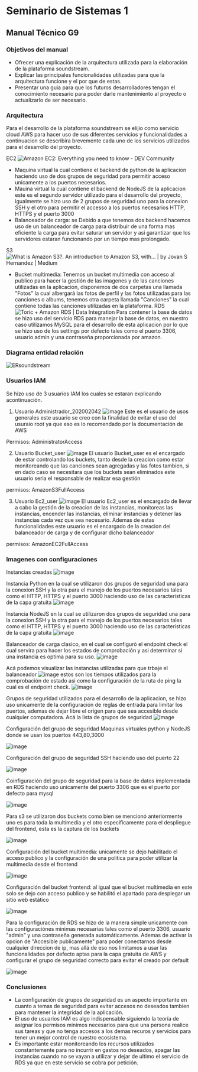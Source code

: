 #  Seminario de Sistemas 1
## Manual Técnico G9

### Objetivos del manual

 - Ofrecer una explicación de la arquitectura utilizada para la elaboración de la plataforma soundstream.
 - Explicar las principales funcionalidades utilizadas para que la arquitectura funcione y el por que de estas.
 - Presentar una guia para que los futuros desarrolladores tengan el conocimiento necesario para poder darle mantenimiento al proyecto o actualizarlo  de ser necesario.
 ### Arquitectura
 Para el desarrollo de la plataforma soundstream se elijio como servicio cloud AWS para hacer uso de sus diferentes servicios y funcionalidades a continuacion se describira brevemente cada uno de los servicios utilizados para el desarrollo del proyecto.
 
 EC2
 ![Amazon EC2: Everything you need to know - DEV Community](https://media.dev.to/cdn-cgi/image/width=1600,height=900,fit=cover,gravity=auto,format=auto/https%3A%2F%2Fdev-to-uploads.s3.amazonaws.com%2Fuploads%2Farticles%2Fwsrrq6s1f12v8jhe2ubj.png)
 - Maquina virtual la cual contiene el backend  de python de la aplicacion haciendo uso de dos grupos de seguridad para permitir acceso unicamente a los puertos necesarios.
 - Mauina virtual la cual contiene el backend de NodeJS de la aplicacion este es el segundo servidor utilizado para el desarrollo del proyecto, igualmente se hizo uso de 2 grupos de seguridad uno para la conexion SSH y el otro para permitir el accesso a los puertos necesarios HTTP, HTTPS y el puerto 3000
 - Balanceador de carga: se Debido a que tenemos dos backend hacemos uso de un balanceador de carga para distribuir de una forma mas eficiente la carga  para evitar saturar un servidor y asi garantizar que los servidores estaran funcionando por un tiempo mas prolongado.
 
S3
![What is Amazon S3?. An introduction to Amazon S3, with… | by Jovan S  Hernandez | Medium](https://miro.medium.com/v2/resize:fit:1160/0*PQM2oxNUUceATC30)
- Bucket multimedia: Tenemos un bucket multimedia con acceso al publico para hacer la gestión de las imagenes y de las canciones utilizadas en la aplicacion, disponemos de dos carpetas una llamada "Fotos" la cual albergará las fotos de perfil y las fotos utilizadas para las canciones o albums, tenemos otra carpeta llamada "Canciones" la cual contiene todas las canciones utilizadas en la plataforma.
RDS
![Toric + Amazon RDS | Data Integration](https://cdn.prod.website-files.com/601064f495f4b4967f921aa9/635884ad45bd4b4723f4bc39_202210-rds-logo.png)
Para contener la base de datos se hizo uso del servicio RDS para manejar la base de datos, en nuestro caso utilizamos MySQL para el desarrollo de esta aplicacion por lo que se hizo uso de los settings por defecto tales como el puerto 3306, usuario admin y una contraseña proporcionada por amazon.
### Diagrama entidad relación
![ERsoundstream](https://hackmd.io/_uploads/ryL-W8WnA.png)

### Usuarios IAM

Se hizo uso de 3 usuarios IAM los cuales se estaran explicando acontinuación.

1. Usuario Administrador_202002042
![image](https://hackmd.io/_uploads/S1T_-IZhR.png)
Este es el usuario de usos generales este usuario se creo con la finalidad de evitar el uso del usuraio root ya que eso es lo recomendado por la documentación de AWS

Permisos: AdministratorAccess

2. Usuario Bucket_user
![image](https://hackmd.io/_uploads/rJz_fIWhA.png)
El usuario Bucket_user es el encargado de estar controlando los buckets, tanto desde la creacion como estar monitoreando que las canciones sean agregadas y las fotos tambien, si en dado caso se necesitara que los buckets sean eliminados este usuario seria el responsable de realizar esa gestión

permisos: AmazonS3FullAccess

3. Usuario Ec2_user
![image](https://hackmd.io/_uploads/B1K0MI-3C.png)
El usuario Ec2_user es el encargado de llevar a cabo la gestión de la creacion de las instancias, monitoreas las instancias, encender las instancias, eliminar instancias y detener las instancias cada vez que sea necesario. Ademas de estas funcionalidades este usuario es el encargado de la creacion del balanceador de carga y de configurar dicho balanceador 

permisos: AmazonEC2FullAccess

### Imagenes con configuraciones
Instancias creadas
![image](https://hackmd.io/_uploads/SyIPXUZ3C.png)

Instancia Python en la cual se utilizaron dos grupos de seguridad una para la conexion SSH y la otra para el manejo de los puertos necesarios tales como el HTTP, HTTPS y el puerto 3000 haciendo uso de las caracteristicas de la capa gratuita
![image](https://hackmd.io/_uploads/B1G6XUbn0.png)

Instancia NodeJS en la cual se utilizaron dos grupos de seguridad una para la conexion SSH y la otra para el manejo de los puertos necesarios tales como el HTTP, HTTPS y el puerto 3000 haciendo uso de las caracteristicas de la capa gratuita
![image](https://hackmd.io/_uploads/HJ-VVUW30.png)

Balanceador de carga clasico, en el cual se configuró el endpoint check el cual servira para hacer los estados de comprobación y asi determinar si una instancia es optima para su  uso.
![image](https://hackmd.io/_uploads/BJ2YEUWn0.png)

Acá podemos visualizar las instancias utilizadas para que trbaje el balanceador
![image](https://hackmd.io/_uploads/SkwiVIZh0.png)
estos son los tiempos utilizados para la comprobación de estado asi como la configuración de la ruta de ping la cual es el endpoint check.
![image](https://hackmd.io/_uploads/H1DA4Ub3C.png)

Grupos de seguridad utilizados para el desarrollo de la aplicacion, se hizo uso unicamente de la configuración de reglas de entrada para limitar los puertos, ademas de dejar libre el origen para que sea accesible desde cualquier computadora. Acá la lista de grupos de seguridad
![image](https://hackmd.io/_uploads/ByxrBIZhC.png)

Configuración del grupo de seguridad Maquinas virtuales python y NodeJS donde se usan los puertos 443,80,3000

![image](https://hackmd.io/_uploads/r1oDr8Z3R.png)

Configuración del grupo de seguridad SSH haciendo uso del puerto 22

![image](https://hackmd.io/_uploads/rJEKrI-3R.png)

Coinfiguración del grupo de seguridad para la base de datos implementada en RDS haciendo uso unicamente del puerto 3306 que es el puerto por defecto para mysql

![image](https://hackmd.io/_uploads/SJyhHI-3C.png)

Para s3 se utilizaron dos buckets como bien se mencionó anteriormente uno es para toda la multimedia y el otro especificamente para el despliegue del frontend, esta es la captura de los buckets

![image](https://hackmd.io/_uploads/rkGVUIWhC.png)

Configuración del bucket multimedia: unicamente se dejo habilitado el acceso publico y la configuración de una politica para poder utilizar la multimedia desde el frontend

![image](https://hackmd.io/_uploads/BydvU8Z20.png)

Configuración del bucket frontend: al igual que el bucket multimedia en este solo se dejo con acceso publico y se habilitó el apartado para desplegar un sitio web estático

![image](https://hackmd.io/_uploads/S1XALU-n0.png)

Para la configuración de RDS se hizo de la manera simple unicamente con las configuraciónes minimas necesarias tales como el puerto 3306, usuario "admin" y una contraseña generada automáticamente. Ademas de activar la opcion de "Accesible publicamente" para poder conectarnos desde cualquier direccion de ip, mas allá de eso nos limitamos a usar las funcionalidades por defecto aptas para la capa gratuita de AWS y configurar el grupo de seguridad correcto para evitar el creado por default

![image](https://hackmd.io/_uploads/S1q5w8bh0.png)

### Conclusiones

- La configuración de grupos de seguridad es un aspecto importante en cuanto a temas de seguridad para evitar accesos no deseados tambien para mantener la integridad de la aplicación.
- El uso de usuarios IAM es algo indispensable siguiendo la teoría de asignar los permisos minimos necesarios para que una persona realice sus tareas y que no tenga accesos a los demas recuros y servicios para tener un mejor control de nuestro ecosistema.
- Es importante estar monitoreando los recursos utilizados  constantemente para no incurrir en gastos no deseados, apagar las instancias cuando no se vayan a utilizar y dejar de ultimo el servicio de RDS ya que en este servicio se cobra por petición.
